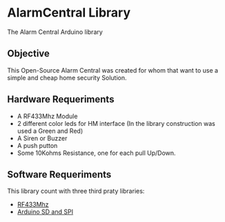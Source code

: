 # AlarmCentral Library
The Alarm Central Arduino library
## Objective
This Open-Source Alarm Central was created for whom that want to use
a simple and cheap home security Solution\.
## Hardware Requeriments
* A RF433Mhz Module
* 2 different color leds for HM interface \(In the library construction was used a Green and Red\)
* A Siren or Buzzer
* A push putton
* Some 10Kohms Resistance, one for each pull Up/Down\.

## Software Requeriments
This library count with three third praty libraries:
* [RF433Mhz](https://github.com/sui77/rc-switch)
* [Arduino SD and SPI](https://www.arduino.cc/en/Reference/SD)
